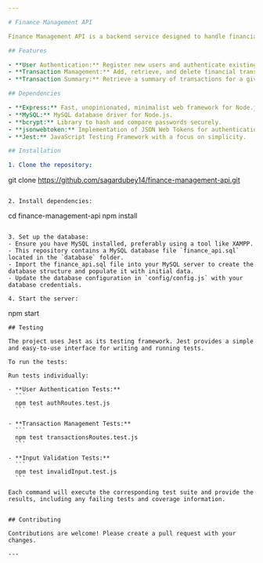 ```yaml
---

# Finance Management API

Finance Management API is a backend service designed to handle financial transactions, user authentication, and transaction summaries. It provides a robust platform for managing personal finances efficiently.

## Features

- **User Authentication:** Register new users and authenticate existing users using JWT (JSON Web Tokens).
- **Transaction Management:** Add, retrieve, and delete financial transactions for authenticated users.
- **Transaction Summary:** Retrieve a summary of transactions for a given period, including total income, total expenses, and savings.

## Dependencies

- **Express:** Fast, unopinionated, minimalist web framework for Node.js.
- **MySQL:** MySQL database driver for Node.js.
- **bcrypt:** Library to hash and compare passwords securely.
- **jsonwebtoken:** Implementation of JSON Web Tokens for authentication.
- **Jest:** JavaScript Testing Framework with a focus on simplicity.

## Installation

1. Clone the repository:
   ```
   git clone https://github.com/sagardubey14/finance-management-api.git
   ```

2. Install dependencies:
   ```
   cd finance-management-api
   npm install
   ```

3. Set up the database:
   - Ensure you have MySQL installed, preferably using a tool like XAMPP.
   - This repository contains a MySQL database file `finance_api.sql` located in the `database` folder.
   - Import the finance_api.sql file into your MySQL server to create the database structure and populate it with initial data.
   - Update the database configuration in `config/config.js` with your database credentials.

4. Start the server:
   ```
   npm start
   ```
## Testing

The project uses Jest as its testing framework. Jest provides a simple and easy-to-use interface for writing and running tests.

To run the tests:

Run tests individually:

   - **User Authentication Tests:**
     ```
     npm test authRoutes.test.js
     ```

   - **Transaction Management Tests:**
     ```
     npm test transactionsRoutes.test.js
     ```

   - **Input Validation Tests:**
     ```
     npm test invalidInput.test.js
     ```

Each command will execute the corresponding test suite and provide the results, including any failing tests and coverage information.


## Contributing

Contributions are welcome! Please create a pull request with your changes.

---
```


